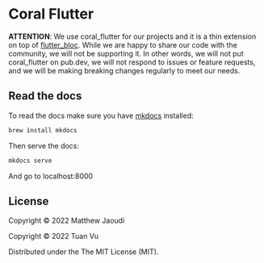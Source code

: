 # Coral Flutter

**ATTENTION**: We use coral_flutter for our projects and it is a thin extension on top of [flutter_bloc](https://pub.dev/packages/flutter_bloc). While we are happy to share our code with the community, we will not be supporting it. In other words, we will not put coral_flutter on pub.dev, we will not respond to issues or feature requests, and we will be making breaking changes regularly to meet our needs.

## Read the docs

To read the docs make sure you have [mkdocs](https://www.mkdocs.org/) installed:

```sh
brew install mkdocs
```

Then serve the docs:

```sh
mkdocs serve
```

And go to localhost:8000

## License

Copyright © 2022 Matthew Jaoudi

Copyright © 2022 Tuan Vu

Distributed under the The MIT License (MIT).
